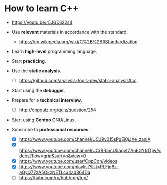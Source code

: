 # How to learn C++

- <https://youtu.be/r5JGDiI22s4>

- Use **relevant** materials in accordance with the standard.
  - <https://en.wikipedia.org/wiki/C%2B%2B#Standardization>
- Learn **high-level** programming language.
- Start **practicing**.
- Use the **static analysis**.
  - [ ] <https://github.com/analysis-tools-dev/static-analysis#cc>
- Start using the **debugger**.
- Prepare for a **technical interview**.
  - [ ] <http://cppquiz.org/quiz/question/254>
- Start using **Gentoo** GNU/Linux.
- Subscribe to **professional resources**.
  - [x] <https://www.youtube.com/channel/UCJ9v015sPgEi0jJXe_zanjA>
  - [x] <https://www.youtube.com/channel/UCrRR5mU5aqvtZAuEGYfdTjw/videos?flow=grid&sort=p&view=0>
  - [x] <https://www.youtube.com/user/CppCon/videos>
  - [x] <https://www.youtube.com/playlist?list=PLFjq8z-aGyQ77zA5OkzNETLca4ad864Da>
  - [ ] <https://habr.com/ru/hub/cpp/top/>
